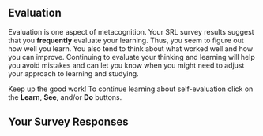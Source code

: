 ## Evaluation

Evaluation is one aspect of metacognition. Your SRL survey results suggest that you **frequently** evaluate your learning. Thus, you seem to figure out how well you learn. You also tend to think about what worked well and how you can improve. Continuing to evaluate your thinking and learning will help you avoid mistakes and can let you know when you might need to adjust your approach to learning and studying. 

Keep up the good work! To continue learning about self-evaluation click on the **Learn**, **See**, and/or **Do** buttons. 

## Your Survey Responses
